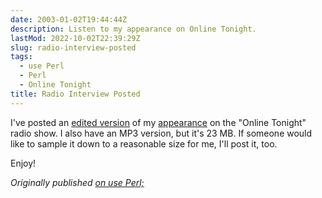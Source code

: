 ```yaml
---
date: 2003-01-02T19:44:44Z
description: Listen to my appearance on Online Tonight.
lastMod: 2022-10-02T22:39:29Z
slug: radio-interview-posted
tags:
  - use Perl
  - Perl
  - Online Tonight
title: Radio Interview Posted
---
```


I've posted an [edited version] of my [appearance] on the "Online Tonight" radio
show. I also have an MP3 version, but it's 23 MB. If someone would like to
sample it down to a reasonable size for me, I'll post it, too.

Enjoy!

*Originally published [on use Perl;]*

  [edited version]: http://bricolage.cc/audio/online_tonight.ram
  [appearance]: http://www.online-tonight.com/archives/001100.html
  [on use Perl;]: https://use-perl.github.io/user/Theory/journal/9722/
    "use.perl.org journal of Theory: “Radio Interview Posted”"
